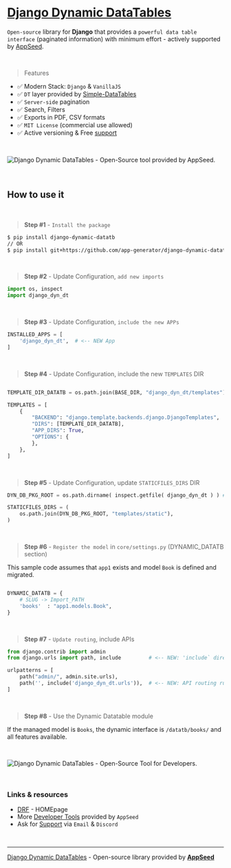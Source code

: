 # [Django Dynamic DataTables](https://github.com/app-generator/django-dynamic-datatb)

`Open-source` library for **Django** that provides a `powerful data table interface` (paginated information) with minimum effort - actively supported by [AppSeed](https://appseed.us/).

<br />

> Features

- ✅ Modern Stack: `Django` & `VanillaJS`
- ✅ `DT` layer provided by [Simple-DataTables](https://github.com/fiduswriter/Simple-DataTables)
- ✅ `Server-side` pagination
- ✅ Search, Filters
- ✅ Exports in PDF, CSV formats
- ✅ `MIT License` (commercial use allowed)
- ✅ Active versioning & Free [support](https://appseed.us/support/)  

<br />

![Django Dynamic DataTables - Open-Source tool provided by AppSeed.](https://user-images.githubusercontent.com/51070104/194712823-b8bf1a9e-f5d8-47b3-b7e6-a46a29f3acbe.gif)

<br />

## How to use it

<br />

> **Step #1** - `Install the package` 

```bash
$ pip install django-dynamic-datatb
// OR
$ pip install git+https://github.com/app-generator/django-dynamic-datatb.git
```

<br />

> **Step #2** - Update Configuration, `add new imports`

```python
import os, inspect
import django_dyn_dt
```

<br />

> **Step #3** - Update Configuration, `include the new APPs`

```python
INSTALLED_APPS = [
    'django_dyn_dt',  # <-- NEW App
]
```

<br />

> **Step #4** - Update Configuration, include the new `TEMPLATES` DIR

```python

TEMPLATE_DIR_DATATB = os.path.join(BASE_DIR, "django_dyn_dt/templates") # <-- NEW App

TEMPLATES = [
    {
        "BACKEND": "django.template.backends.django.DjangoTemplates",
        "DIRS": [TEMPLATE_DIR_DATATB],                                  # <-- NEW Include
        "APP_DIRS": True,
        "OPTIONS": {
        },
    },
]
```

<br />

> **Step #5** - Update Configuration, update `STATICFILES_DIRS` DIR

```python 
DYN_DB_PKG_ROOT = os.path.dirname( inspect.getfile( django_dyn_dt ) ) # <-- NEW App

STATICFILES_DIRS = (
    os.path.join(DYN_DB_PKG_ROOT, "templates/static"),
)
```

<br />

> **Step #6** - `Register the model` in `core/settings.py` (DYNAMIC_DATATB section)

This sample code assumes that `app1` exists and model `Book` is defined and migrated.

```python

DYNAMIC_DATATB = {
    # SLUG -> Import_PATH 
    'books'  : "app1.models.Book",
}

```

<br />


> **Step #7** - `Update routing`, include APIs 

```python
from django.contrib import admin
from django.urls import path, include         # <-- NEW: 'include` directive added

urlpatterns = [
    path("admin/", admin.site.urls),
    path('', include('django_dyn_dt.urls')),  # <-- NEW: API routing rules
]    
```    

<br />

> **Step #8** - Use the Dynamic Datatable module 

If the managed model is `Books`, the dynamic interface is `/datatb/books/` and all features available. 

<br />

![Django Dynamic DataTables - Open-Source Tool for Developers.](https://user-images.githubusercontent.com/51070104/194706034-b691226d-f9fa-4c05-a828-fc947670c573.jpg)

<br />

### Links & resources 

- [DRF](https://www.django-rest-framework.org/) - HOMEpage
- More [Developer Tools](https://appseed.us/developer-tools/) provided by `AppSeed`
- Ask for [Support](https://appseed.us/support/) via `Email` & `Discord` 

<br />

---
[Django Dynamic DataTables](https://github.com/app-generator/django-dynamic-datatb) - Open-source library provided by **[AppSeed](https://appseed.us/)**

